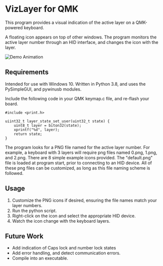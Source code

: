 # VizLayer for QMK

This program provides a visual indication of the active layer on a QMK-powered keyboard.

A floating icon appears on top of other windows. The program monitors the active layer number through an HID interface, and changes the icon with the layer.

![Demo Animation](demo.gif)

## Requirements
Intended for use with Windows 10. Written in Python 3.8, and uses the PySimpleGUI, and pywinusb modules.

Include the following code in your QMK keymap.c file, and re-flash your board.

```
#include <print.h>

uiint32_t layer_state_set_user(uint32_t state) {
    uint8_t layer = biton32(state);
    xprintf("%d", layer);
    return state;
}
```

The program looks for a PNG file named for the active layer number. For example, a keyboard with 3 layers will require png files named 0.png, 1.png, and 2.png. There are 8 simple example icons provided. The "default.png" file is loaded at program start, prior to connecting to an HID device. All of these png files can be customized, as long as this file naming scheme is followed.

## Usage

1. Customize the PNG icons if desired, ensuring the file names match your layer numbers.
2. Run the python script.
3. Right-click on the icon and select the appropriate HID device.
4. Watch the icon change with the keyboard layers.

## Future Work
* Add indication of Caps lock and number lock states
* Add error handling, and detect communication errors.
* Compile into an executable.